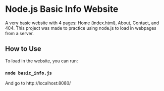 # Node.js Basic Info Website

A very basic website with 4 pages: Home (index.html), About, Contact, and 404.
This project was made to practice using node.js to load in webpages from a server.

## How to Use
To load in the website, you can run:
### `node basic_info.js`
And go to http://localhost:8080/
